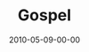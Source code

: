 ---
layout: message
category: message
series: "Lavish"
title: "Gospel"
date: 2010-05-09-00-00
message_id: 619
audio-description: "Brian Tome talks about why the gospel is good news."
audio: "http://s3.amazonaws.com/crossroadsaudiomessages/Lavish1.mp3"
audio-title: "Gospel"
audio-duration: "36:42"
program-description: ""
program: "http://www.crossroads.net/players/media/hq/05_08-09_10Program.pdf"
program-title: "Gospel (Program)"
video-description: "Brian Tome talks about why the gospel is good news."
video-title: "Gospel"
video: "https://s3.amazonaws.com/crossroadsvideomessages/Lavish1.mp4"
video-poster: "https://www.crossroads.net/uploadedfiles/Lavish1-still.jpg"
---